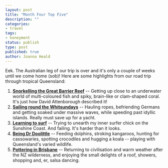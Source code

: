 ```yaml
---
layout: post
title: "Month Four Top Five"
description: ""
categories:
- travel
tags:
- honeyment
status: publish
type: post
published: true
author: Joanna Heald
---
```


Eek. The Australian leg of our trip is over and it's only a couple of weeks until we come home (sob)! Here are some highlights from our road trip through tropical Queensland:

1. **[Snorkelling the Great Barrier Reef](/posts/finding-nemo/)** -- Getting up close to an underwater world of multi-coloured fish and spiky, brain-like or clam-shaped coral. It's just how David Attenborough described it!
1. **[Sailing round the Whitsundays](/posts/iceberg-ahoy/)** -- Hauling ropes, befriending Germans and getting soaked under massive waves, while speeding past idyllic islands. Really must save up for a yacht.
1. **[Learning to surf](/posts/were-not-beach-people/)** -- Trying to unearth my inner surfer chick on the Sunshine Coast. And failing. It's harder than it looks.
1. **[Being Dr Doolittle](/posts/croc-hunting-in-daintree/)** -- Feeding dolphins, stroking kangaroos, hunting for cassowaries, spotting crocodiles and hugging a koala -- playing with Queensland's varied wildlife.
1. **[Pottering in Brisbane](/posts/chillin-in-brisbane/)** -- Returning to civilisation and warm weather after the NZ wilderness, and enjoying the small delights of a roof, showers, shopping and, er, salsa dancing.